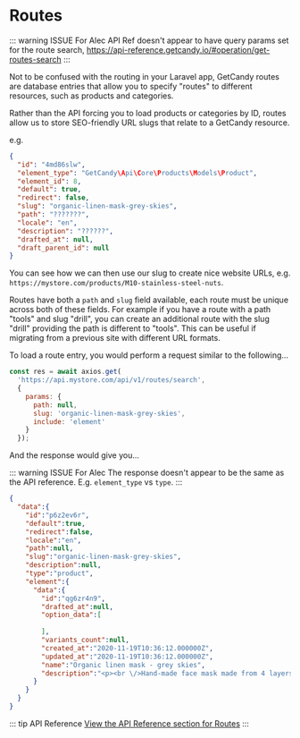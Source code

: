 # Routes

::: warning ISSUE For Alec
API Ref doesn't appear to have query params set for the route search, https://api-reference.getcandy.io/#operation/get-routes-search
:::


Not to be confused with the routing in your Laravel app, GetCandy routes are database entries that allow you to specify "routes" to different resources, such as products and categories.

Rather than the API forcing you to load products or categories by ID, routes allow us to store SEO-friendly URL slugs that relate to a GetCandy resource.

e.g. 

```json
{
  "id": "4md86slw",
  "element_type": "GetCandy\Api\Core\Products\Models\Product",
  "element_id": 8,
  "default": true,
  "redirect": false,
  "slug": "organic-linen-mask-grey-skies",
  "path": "???????",
  "locale": "en",
  "description": "??????",
  "drafted_at": null,
  "draft_parent_id": null
}
```

You can see how we can then use our slug to create nice website URLs, e.g. `https://mystore.com/products/M10-stainless-steel-nuts`.

Routes have both a `path` and `slug` field available, each route must be unique across both of these fields. For example if you have a route with a path "tools" and slug "drill", you can create an additional route with the slug "drill" providing the path is different to "tools". This can be useful if migrating from a previous site with different URL formats.

To load a route entry, you would perform a request similar to the following...

```js
const res = await axios.get(
  'https://api.mystore.com/api/v1/routes/search', 
  { 
    params: { 
      path: null,
      slug: 'organic-linen-mask-grey-skies',
      include: 'element'
    } 
  });
```

And the response would give you...


::: warning ISSUE For Alec
The response doesn't appear to be the same as the API reference. E.g. `element_type` vs `type`.
:::

```json
{
  "data":{
    "id":"p6z2ev6r",
    "default":true,
    "redirect":false,
    "locale":"en",
    "path":null,
    "slug":"organic-linen-mask-grey-skies",
    "description":null,
    "type":"product",
    "element":{
      "data":{
        "id":"qg6zr4n9",
        "drafted_at":null,
        "option_data":[
          
        ],
        "variants_count":null,
        "created_at":"2020-11-19T10:36:12.000000Z",
        "updated_at":"2020-11-19T10:36:12.000000Z",
        "name":"Organic linen mask - grey skies",
        "description":"<p><br \/>Hand-made face mask made from 4 layers of grey organic linen. Soft organic cotton earloops allow the mask to be easily put on and removed. Simply knot them for a perfect, smooth fit.&nbsp;Light, breathable, washable at 90 degrees and reusable. Please note that this is not a medical grade mask. However, linen is one of the oldest known fabrics used by mankind and is resilient and functional. More importantly, linen has naturally antibacterial properties. &nbsp;There is no size difference between men\/women apart from slight variation in colour. Available in a <strong><span style=\"text-decoration: underline;\"><a href=\"https:\/\/www.plumo.com\/categories\/Reusable-Masks\/\" target=\"_blank\">variety of colours.<\/a><\/span><\/strong><\/p>\r\n<p><strong>For every mask sold, Pl&uuml;mo is&nbsp;supporting NHS staff and volunteers caring for Covid-19 patients&nbsp;by donating to NHS charities. For more information please visit :&nbsp;<span style=\"text-decoration: underline;\"><a href=\"https:\/\/www.crowdfunder.co.uk\/nhs-charities-together\" target=\"_blank\">https:\/\/www.crowdfunder.co.uk\/nhs-charities-together<\/a><\/span><\/strong><\/p>\r\n<p><span style=\"background-color: #ffffff;\"><strong>&nbsp;<\/strong><\/span><br \/><strong>DETAILS <\/strong><br \/><br \/> - 4 layers of natural 100% linen fabric <br \/>- High quality protective mask <br \/>- Reusable <br \/>- Can be washed at high temperatures (80-100 &deg;C) <br \/>- Do not tumble dry<br \/>- Slightly stretch ear loops<br \/>- Adjust shape for a snug fit by simply knotting the earloops<br \/>- Easy to use and comfortable<br \/>- No slit for filter, wash instead on high temperature (no paper waste)<br \/>- Non medical grade<\/p>\r\n<p>Sterile package - for your safety, these items are non-returnable<\/p>\r\n<p><strong>SIZE AND FIT<\/strong>&nbsp;<\/p>\r\n<p><strong> Width<\/strong> 12.8cm&nbsp; - measuring one side only, nose to side<br \/><strong> Height<\/strong> 14.5cm <br \/><strong>Width including ear loops<\/strong> 19cm<\/p>"
      }
    }
  }
}

```


::: tip API Reference
[View the API Reference section for Routes](https://api-reference.getcandy.io/#tag/Routes)
:::
